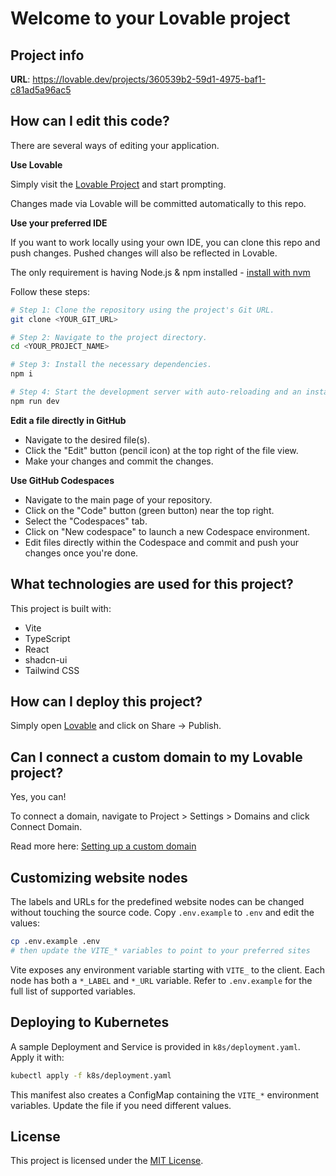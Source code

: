 # Welcome to your Lovable project

## Project info

**URL**: https://lovable.dev/projects/360539b2-59d1-4975-baf1-c81ad5a96ac5

## How can I edit this code?

There are several ways of editing your application.

**Use Lovable**

Simply visit the [Lovable Project](https://lovable.dev/projects/360539b2-59d1-4975-baf1-c81ad5a96ac5) and start prompting.

Changes made via Lovable will be committed automatically to this repo.

**Use your preferred IDE**

If you want to work locally using your own IDE, you can clone this repo and push changes. Pushed changes will also be reflected in Lovable.

The only requirement is having Node.js & npm installed - [install with nvm](https://github.com/nvm-sh/nvm#installing-and-updating)

Follow these steps:

```sh
# Step 1: Clone the repository using the project's Git URL.
git clone <YOUR_GIT_URL>

# Step 2: Navigate to the project directory.
cd <YOUR_PROJECT_NAME>

# Step 3: Install the necessary dependencies.
npm i

# Step 4: Start the development server with auto-reloading and an instant preview.
npm run dev
```

**Edit a file directly in GitHub**

- Navigate to the desired file(s).
- Click the "Edit" button (pencil icon) at the top right of the file view.
- Make your changes and commit the changes.

**Use GitHub Codespaces**

- Navigate to the main page of your repository.
- Click on the "Code" button (green button) near the top right.
- Select the "Codespaces" tab.
- Click on "New codespace" to launch a new Codespace environment.
- Edit files directly within the Codespace and commit and push your changes once you're done.

## What technologies are used for this project?

This project is built with:

- Vite
- TypeScript
- React
- shadcn-ui
- Tailwind CSS

## How can I deploy this project?

Simply open [Lovable](https://lovable.dev/projects/360539b2-59d1-4975-baf1-c81ad5a96ac5) and click on Share -> Publish.

## Can I connect a custom domain to my Lovable project?

Yes, you can!

To connect a domain, navigate to Project > Settings > Domains and click Connect Domain.

Read more here: [Setting up a custom domain](https://docs.lovable.dev/tips-tricks/custom-domain#step-by-step-guide)

## Customizing website nodes

The labels and URLs for the predefined website nodes can be changed without
touching the source code. Copy `.env.example` to `.env` and edit the values:

```bash
cp .env.example .env
# then update the VITE_* variables to point to your preferred sites
```

Vite exposes any environment variable starting with `VITE_` to the client. Each
node has both a `*_LABEL` and `*_URL` variable. Refer to `.env.example` for the
full list of supported variables.

## Deploying to Kubernetes

A sample Deployment and Service is provided in `k8s/deployment.yaml`. Apply it with:

```bash
kubectl apply -f k8s/deployment.yaml
```

This manifest also creates a ConfigMap containing the `VITE_*` environment variables. Update the file if you need different values.

## License

This project is licensed under the [MIT License](LICENSE).
